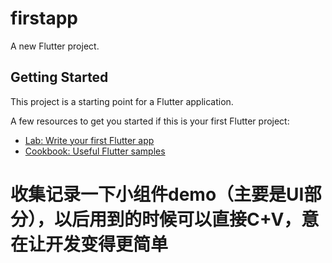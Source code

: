 # firstapp

A new Flutter project.

## Getting Started

This project is a starting point for a Flutter application.

A few resources to get you started if this is your first Flutter project:

- [Lab: Write your first Flutter app](https://docs.flutter.dev/get-started/codelab)
- [Cookbook: Useful Flutter samples](https://docs.flutter.dev/cookbook)

# 收集记录一下小组件demo（主要是UI部分），以后用到的时候可以直接C+V，意在让开发变得更简单

